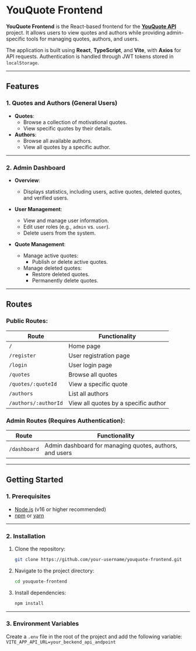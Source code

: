# YouQuote Frontend

**YouQuote Frontend** is the React-based frontend for the [**YouQuote API**](https://github.com/Nizarberyan/youquote-api) project. It allows users to view quotes and authors while providing admin-specific tools for managing quotes, authors, and users.

The application is built using **React**, **TypeScript**, and **Vite**, with **Axios** for API requests. Authentication is handled through JWT tokens stored in `localStorage`.

---

## **Features**

### **1. Quotes and Authors (General Users)**

- **Quotes**:
  - Browse a collection of motivational quotes.
  - View specific quotes by their details.
- **Authors**:
  - Browse all available authors.
  - View all quotes by a specific author.

---

### **2. Admin Dashboard**

- **Overview**: 
  - Displays statistics, including users, active quotes, deleted quotes, and verified users.
  
- **User Management**: 
  - View and manage user information.
  - Edit user roles (e.g., `admin` vs. `user`).
  - Delete users from the system.

- **Quote Management**:
  - Manage active quotes:
    - Publish or delete active quotes.
  - Manage deleted quotes:
    - Restore deleted quotes.
    - Permanently delete quotes.

---

## **Routes**

### Public Routes:
| Route             | Functionality                                                   |
|--------------------|----------------------------------------------------------------|
| `/`               | Home page                                                      |
| `/register`       | User registration page                                         |
| `/login`          | User login page                                                |
| `/quotes`         | Browse all quotes                                              |
| `/quotes/:quoteId`| View a specific quote                                          |
| `/authors`        | List all authors                                               |
| `/authors/:authorId` | View all quotes by a specific author                         |

### Admin Routes (Requires Authentication):
| Route             | Functionality                                                   |
|--------------------|----------------------------------------------------------------|
| `/dashboard`      | Admin dashboard for managing quotes, authors, and users        |

---

## **Getting Started**

### **1. Prerequisites**
- [Node.js](https://nodejs.org/) (v16 or higher recommended)
- [npm](https://www.npmjs.com/) or [yarn](https://yarnpkg.com/)

---

### **2. Installation**

1. Clone the repository:
   ```bash
   git clone https://github.com/your-username/youquote-frontend.git
   ```

2. Navigate to the project directory:
   ```bash
   cd youquote-frontend
   ```

3. Install dependencies:
   ```bash
   npm install
   ```

---

### **3. Environment Variables**

Create a `.env` file in the root of the project and add the following variable:
```VITE_APP_API_URL=your_beckend_api_andpoint``` 